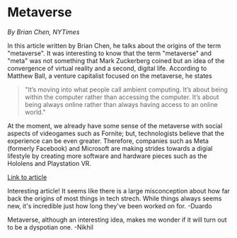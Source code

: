 # Metaverse
*By Brian Chen, NYTimes* 

In this article written by Brian Chen, he talks about the origins of the term "metaverse". It was interesting to know that the term "metaverse" and "meta" was not something that Mark Zuckerberg coined but an idea of the convergence of virtual reality and a second, digital life. According to Matthew Ball, a venture capitalist focused on the metaverse, he states
> "It’s moving into what people call ambient computing. It’s about being within the computer rather than accessing the computer. It’s about being always online rather than always having access to an online world."

At the moment, we already have some sense of the metaverse with social aspects of videogames such as Fornite; but, technologists believe that the experience can be even greater. Therefore, companies such as Meta (formerly Facebook) and Microsoft are making strides towards a digial lifestyle by creating more software and hardware pieces such as the Hololens and Playstation VR.

[Link to article](https://www.nytimes.com/2022/01/18/technology/personaltech/metaverse-gaming-definition.html)

Interesting article! It seems like there is a large misconception about how far back the origins of most things in tech strech. While things always seems new, it's incredible just how long they've been worked on for. -Duardo

Metaverse, although an interesting idea, makes me wonder if it will turn out to be a dyspotian one. -Nikhil